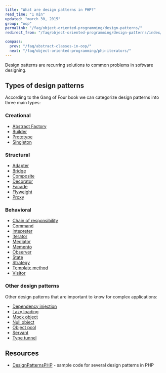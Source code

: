 ```yaml
---
title: "What are design patterns in PHP?"
read_time: "1 min"
updated: "march 30, 2015"
group: "oop"
permalink: "/faq/object-oriented-programming/design-patterns/"
redirect_from: "/faq/object-oriented-programming/design-patterns/index/"

compass:
  prev: "/faq/abstract-classes-in-oop/"
  next: "/faq/object-oriented-programming/php-iterators/"
---
```


Design patterns are recurring solutions to common problems in software designing.

## Types of design patterns

According to the Gang of Four book we can categorize design patterns into three main types:

### Creational

* [Abstract Factory](/faq/object-oriented-programming/design-patterns/abstract-factory/)
* [Builder](/faq/object-oriented-programming/design-patterns/builder/)
* [Prototype](/faq/object-oriented-programming/design-patterns/prototype/)
* [Singleton](/faq/object-oriented-programming/design-patterns/singleton/)

### Structural

* [Adapter](/faq/object-oriented-programming/design-patterns/adapter/)
* [Bridge](/faq/object-oriented-programming/design-patterns/bridge/)
* [Composite](/faq/object-oriented-programming/design-patterns/composite/)
* [Decorator](/faq/object-oriented-programming/design-patterns/decorator/)
* [Facade](/faq/object-oriented-programming/design-patterns/facade/)
* [Flyweight](/faq/object-oriented-programming/design-patterns/flyweight/)
* [Proxy](/faq/object-oriented-programming/design-patterns/proxy/)

### Behavioral

* [Chain of responsibility](/faq/object-oriented-programming/design-patterns/chain-of-responsibility/)
* [Command](/faq/object-oriented-programming/design-patterns/command/)
* [Intepreter](/faq/object-oriented-programming/design-patterns/interpreter/)
* [Iterator](/faq/object-oriented-programming/design-patterns/iterator/)
* [Mediator](/faq/object-oriented-programming/design-patterns/mediator/)
* [Memento](/faq/object-oriented-programming/design-patterns/memento/)
* [Observer](/faq/object-oriented-programming/design-patterns/observer/)
* [State](/faq/object-oriented-programming/design-patterns/state/)
* [Strategy](/faq/object-oriented-programming/design-patterns/strategy/)
* [Template method](/faq/object-oriented-programming/design-patterns/template-method/)
* [Visitor](/faq/object-oriented-programming/design-patterns/visitor/)

### Other design patterns

Other design patterns that are important to know for complex applications:

* [Dependency injection](/faq/object-oriented-programming/design-patterns/dependency-injection/)
* [Lazy loading](/faq/object-oriented-programming/design-patterns/lazy-loading/)
* [Mock object](/faq/object-oriented-programming/design-patterns/mock-object/)
* [Null object](/faq/object-oriented-programming/design-patterns/null-object/)
* [Object pool](/faq/object-oriented-programming/design-patterns/object-pool/)
* [Servant](/faq/object-oriented-programming/design-patterns/servant/)
* [Type tunnel](/faq/object-oriented-programming/design-patterns/type-tunnel/)


## Resources

* [DesignPatternsPHP](https://github.com/domnikl/DesignPatternsPHP) - sample code for several design patterns in PHP
